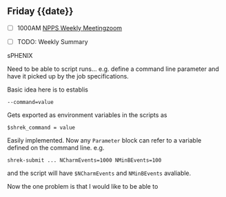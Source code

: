 ## Friday {{date}}

- [ ] 1000AM [NPPS Weekly Meeting](https://docs.google.com/document/d/1YfTyXPeXNQU4XUB28bvHJolgyBIJ2bfrd0u9Gd3WD70/edit)[zoom](https://bnl.zoomgov.com/j/16157150845?pwd=NXNqTi9ZWEFBKzYwRXQ5U3NXU1dBZz09)
- [ ] TODO: Weekly Summary


sPHENIX

Need to be able to script runs... e.g. define a command line parameter and have it picked up by the job specifications.

Basic idea here is to establis

```
--command=value
```

Gets exported as environment variables in the scripts as

```
$shrek_command = value
```

Easily implemented.  Now any `Parameter` block can refer to a variable defined on the command line.  e.g.

`shrek-submit ... NCharmEvents=1000 NMinBEvents=100`

and the script will have `$NCharmEvents` and `NMinBEvents` avaliable.

Now the one problem is that I would like to be able to 
